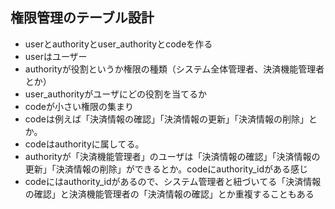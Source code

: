 ## 権限管理のテーブル設計
- userとauthorityとuser_authorityとcodeを作る
- userはユーザー
- authorityが役割というか権限の種類（システム全体管理者、決済機能管理者とか）
- user_authorityがユーザにどの役割を当てるか
- codeが小さい権限の集まり
- codeは例えば「決済情報の確認」「決済情報の更新」「決済情報の削除」とか。
- codeはauthorityに属してる。
- authorityが「決済機能管理者」のユーザは「決済情報の確認」「決済情報の更新」「決済情報の削除」ができるとか。codeにauthority_idがある感じ
- codeにはauthority_idがあるので、システム管理者と紐づいてる「決済情報の確認」と決済機能管理者の「決済情報の確認」とか重複することもある
